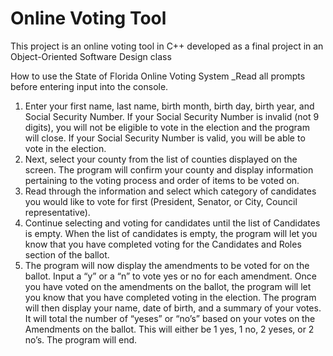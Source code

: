 # Online Voting Tool
This project is an online voting tool in C++ developed as a final project in an Object-Oriented Software Design class

How to use the State of Florida Online Voting System 
_Read all prompts before entering input into the console.
1. Enter your first name, last name, birth month, birth day, birth year, and Social Security Number. If your Social Security Number is invalid (not 9 digits), you will not be eligible to vote in the election and the program will close.
If your Social Security Number is valid, you will be able to vote in the election.
2. Next, select your county from the list of counties displayed on the screen.
The program will confirm your county and display information pertaining to the voting process and order of items to be voted on.
3. Read through the information and select which category of candidates you would like to vote for first (President, Senator, or City, Council representative).
4. Continue selecting and voting for candidates until the list of Candidates is empty. When the list of candidates is empty, the program will let you know that you have completed voting for the Candidates and Roles section of the ballot.
5. The program will now display the amendments to be voted for on the ballot. Input a “y” or a “n” to vote yes or no for each amendment.
Once you have voted on the amendments on the ballot, the program will let you know that you have completed voting in the election. The program will then display your name, date of birth, and a summary of your votes. It will total the number of “yeses” or “no’s” based on your votes on the Amendments on the ballot. This will either be 1 yes, 1 no, 2 yeses, or 2 no’s.
The program will end.

